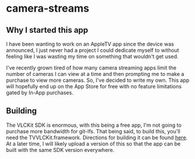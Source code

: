 # camera-streams

## Why I started this app
I have been wanting to work on an AppleTV app since the device was announced, I just never had a project I could dedicate myself to without feeling like I was wasting my time on something that wouldn't get used.

I've recently grown tired of how many camera streaming apps limit the number of cameras I can view at a time and then prompting me to make a purchase to view more cameras.  So, I've decided to write my own.  This app will hopefully end up on the App Store for free with no feature limitations gated by In-App purchases.

## Building
The VLCKit SDK is enormous, with this being a free app, I'm not going to purchase more bandwidth for git-lfs.  That being said, to build this, you'll need the TVVLCKit.framework.  Directions for building it can be found [here](https://wiki.videolan.org/VLCKit/).  At a later time, I will likely upload a version of this so that the app can be built with the same SDK version everywhere.